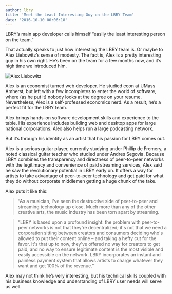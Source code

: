 ```yaml
---
author: lbry
title: 'Meet the Least Interesting Guy on the LBRY Team'
date: '2016-10-10 00:06:18'
---
```

LBRY’s main app developer calls himself “easily the least interesting person on the team.”

That actually speaks to just how interesting the LBRY team is. Or maybe to Alex Liebowitz’s sense of modesty. The fact is, Alex is a pretty interesting guy in his own right. He’s been on the team for a few months now, and it’s high time we introduced him.

![Alex Liebowitz](/img/news/aliebowitz.jpg)

Alex is an economist turned web developer. He studied econ at UMass Amherst, but left with a few incompletes to enter the world of software, where (as he put it) nobody looks at the degree on your resume. Nevertheless, Alex is a self-professed economics nerd. As a result, he’s a perfect fit for the LBRY team.

Alex brings hands-on software development skills and experience to the table. His experience includes building web and desktop apps for large national corporations. Alex also helps run a large podcasting network. 

But it’s through his identity as an artist that his passion for LBRY comes out. 

Alex is a serious guitar player, currently studying under Phillip de Fremery, a noted classical guitar teacher who studied under Andres Segovia. Because LBRY combines the transparency and directness of peer-to-peer networks with the legitimacy and convenience of paid streaming services, Alex said he saw the revolutionary potential in LBRY early on. It offers a way for artists to take advantage of peer-to-peer technology and get paid for what they do without corporate middlemen getting a huge chunk of the take. 

Alex puts it like this:

>“As a musician, I've seen the destructive side of peer-to-peer and streaming technology up close. Much more than any of the other creative arts, the music industry has been torn apart by streaming. 

>“LBRY is based upon a profound insight: the problem with peer-to-peer networks is not that they're decentralized; it's not that we need a corporation sitting between creators and consumers deciding who's allowed to put their content online – and taking a hefty cut for the favor. It's that up to now, they've offered no way for creators to get paid, and no way to ensure legitimate content is the most visible and easily accessible on the network. LBRY incorporates an instant and painless payment system that allows artists to charge whatever they want and get 100% of the revenue.”

Alex may not think he’s very interesting, but his technical skills coupled with his business knowledge and understanding of LBRY user needs will serve us well.
